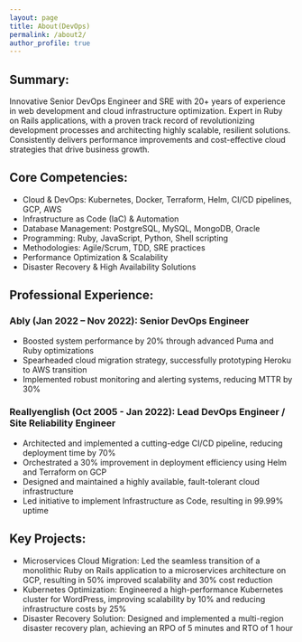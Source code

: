 ```yaml
---
layout: page
title: About(DevOps)
permalink: /about2/
author_profile: true
---
```

## Summary:
   Innovative Senior DevOps Engineer and SRE with 20+ years of experience in web development and cloud infrastructure optimization. Expert in Ruby on Rails applications, with a proven track record of revolutionizing development processes and architecting highly scalable, resilient solutions. Consistently delivers performance improvements and cost-effective cloud strategies that drive business growth.

## Core Competencies:
  - Cloud & DevOps: Kubernetes, Docker, Terraform, Helm, CI/CD pipelines, GCP, AWS
  - Infrastructure as Code (IaC) & Automation
  - Database Management: PostgreSQL, MySQL, MongoDB, Oracle
  - Programming: Ruby, JavaScript, Python, Shell scripting
  - Methodologies: Agile/Scrum, TDD, SRE practices
  - Performance Optimization & Scalability
  - Disaster Recovery & High Availability Solutions

## Professional Experience:

### Ably (Jan 2022 – Nov 2022): Senior DevOps Engineer
  - Boosted system performance by 20% through advanced Puma and Ruby optimizations
  - Spearheaded cloud migration strategy, successfully prototyping Heroku to AWS transition
  - Implemented robust monitoring and alerting systems, reducing MTTR by 30%

### Reallyenglish (Oct 2005 - Jan 2022): Lead DevOps Engineer / Site Reliability Engineer
  - Architected and implemented a cutting-edge CI/CD pipeline, reducing deployment time by 70%
  - Orchestrated a 30% improvement in deployment efficiency using Helm and Terraform on GCP
  - Designed and maintained a highly available, fault-tolerant cloud infrastructure
  - Led initiative to implement Infrastructure as Code, resulting in 99.99% uptime

## Key Projects:
  - Microservices Cloud Migration: Led the seamless transition of a monolithic Ruby on Rails application to a microservices architecture on GCP, resulting in 50% improved scalability and 30% cost reduction
  - Kubernetes Optimization: Engineered a high-performance Kubernetes cluster for WordPress, improving scalability by 10% and reducing infrastructure costs by 25%
  - Disaster Recovery Solution: Designed and implemented a multi-region disaster recovery plan, achieving an RPO of 5 minutes and RTO of 1 hour
